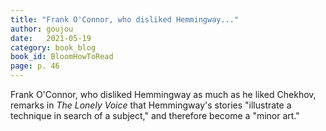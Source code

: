 ```yaml
---
title: "Frank O'Connor, who disliked Hemmingway..."
author: goujou
date:   2021-05-19
category: book_blog
book_id: BloomHowToRead
page: p. 46
---
```

Frank O'Connor, who disliked Hemmingway as much as he liked Chekhov, remarks in *The Lonely Voice* that Hemmingway's stories "illustrate a technique in search of a subject," and therefore become a "minor art."
